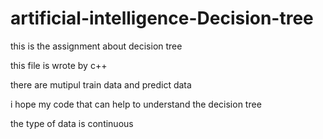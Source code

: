# artificial-intelligence-Decision-tree
this is the assignment about decision tree

this file is wrote by c++

there are mutipul train data and predict data

i hope my code that can help to understand the decision tree 

the type of data is continuous
